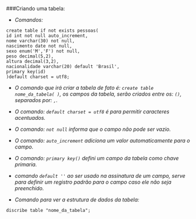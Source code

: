 ###Criando uma tabela:

* *Comandos:*

```
create table if not exists pessoas(
id int not null auto_increment,
nome varchar(30) not null,
nascimento date not null,
sexo enum('M','F') not null,
peso decimal(5,2),
altura decimal(3,2),
nacionalidade varchar(20) default 'Brasil',
primary key(id)
)default charset = utf8;
```

* *O comando que irá criar a tabela de fato é: `create table nome_da_tabela( )`, os campos da
tabela, serão criados entre os: `()`, separados por: `,`.*


* *O comando: `default charset = utf8` é para permitir caracteres acentuados.*


* *O comando: `not null` informa que o campo não pode ser vazio.*


* *O comando: `auto_increment` adiciona um valor automaticamente para o campo.*


* *O comando: `primary key()` defini um campo da tabela como chave primaria.*


* *comando `default ''` ao ser usado na assinatura de um campo, serve para definir um
registro padrão para o campo caso ele não seja preenchido.*
  

* *Comando para ver a estrutura de dados da tabela:*

`discribe table "nome_da_tabela";`
